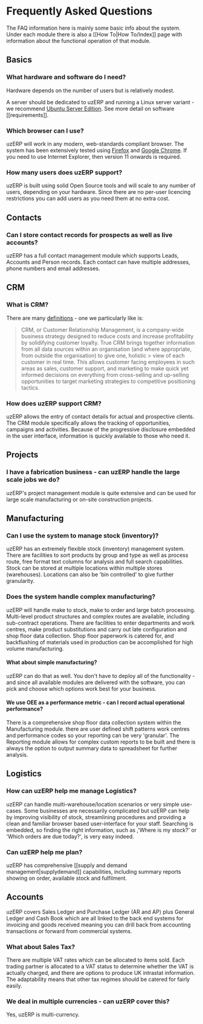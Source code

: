 # Frequently Asked Questions

The FAQ information here is mainly some basic info about the system. Under each module there is also a [[How To|How To/Index]] page with information about the functional operation of that module.

## Basics

### What hardware and software do I need?

Hardware depends on the number of users but is relatively modest. 

A server should be dedicated to uzERP and running a Linux server variant - we recommend [Ubuntu Server Edition](http://www.ubuntu.com/server). See more detail on software [[requirements]].

### Which browser can I use?

uzERP will work in any modern, web-standards compliant browser. The system has been extensively tested using [Firefox](http://www.mozilla.com/en-US/) and [Google Chrome](http://www.google.com/chrome). If you need to use Internet Explorer, then version 11 onwards is required.

### How many users does uzERP support?

uzERP is built using solid Open Source tools and will scale to any number of users, depending on your hardware. Since there are no per-user licencing restrictions you can add users as you need them at no extra cost.

## Contacts

### Can I store contact records for prospects as well as live accounts?

uzERP has a full contact management module which supports Leads, Accounts and Person records. Each contact can have multiple addresses, phone numbers and email addresses.

## CRM

###  What is CRM?
There are many [definitions](http://en.wikipedia.org/wiki/Customer_relationship_management) - one we particularly like is:

> CRM, or Customer Relationship Management, is a company-wide business strategy designed to reduce costs and
> increase profitability by solidifying customer loyalty. True CRM brings together information from all data
> sources within an organisation (and where appropriate, from outside the organisation) to give one, holistic > view of each customer in real time. This allows customer facing employees in such areas as sales, customer
> support, and marketing to make quick yet informed decisions on everything from cross-selling and up-selling
> opportunities to target marketing strategies to competitive positioning tactics.

### How does uzERP support CRM?

uzERP allows the entry of contact details for actual and prospective clients. The CRM module specifically allows the tracking of opportunities, campaigns and activities. Because of the progressive disclosure embedded in the user interface, information is quickly available to those who need it.

## Projects

###  I have a fabrication business - can uzERP handle the large scale jobs we do?

uzERP's project management module is quite extensive and can be used for large scale manufacturing or on-site construction projects.

## Manufacturing

### Can I use the system to manage stock (inventory)?

uzERP has an extremely flexible stock (inventory) management system. There are facilities to sort products by group and type as well as process route, free format text columns for analysis and full search capabilities. Stock can be stored at multiple locations within multiple stores (warehouses). Locations can also be 'bin controlled' to give further granularity.

### Does the system handle complex manufacturing?

uzERP will handle make to stock, make to order and large batch processing. Multi-level product structures and complex routes are available, including sub-contract operations. There are facilities to enter departments and work centres, make product substitutions and carry out late configuration and shop floor data collection. Shop floor paperwork is catered for, and backflushing of materials used in production can be accomplished for high volume manufacturing.

#### What about simple manufacturing? 

uzERP can do that as well. You don't have to deploy all of the functionality - and since all available modules are delivered with the software, you can pick and choose which options work best for your business.

#### We use OEE as a performance metric - can I record actual operational performance?

There is a comprehensive shop floor data collection system within the Manufacturing module. there are user defined shift patterns work centres and performance codes so your reporting can be very 'granular'. The Reporting module allows for complex custom reports to be built and there is always the option to output summary data to spreadsheet for further analysis.

## Logistics

### How can uzERP help me manage Logistics?

uzERP can handle multi-warehouse/location scenarios or very simple use-cases. Some businesses are necessarily complicated but uzERP can help by improving visibility of stock, streamlining procedures and providing a clean and familiar browser based user-interface for your staff. Searching is embedded, so finding the right information, such as ,'Where is my stock?' or 'Which orders are due today?', is very easy indeed.

### Can uzERP help me plan?

uzERP has comprehensive [[supply and demand management|supplydemand]] capabilities, including summary reports showing on order, available stock and fulfilment.

## Accounts

uzERP covers Sales Ledger and Purchase Ledger (AR and AP) plus General Ledger and Cash Book which are all linked to the back end systems for invoicing and goods received meaning you can drill back from accounting transactions or forward from commercial systems.

### What about Sales Tax?

There are multiple VAT rates which can be allocated to items sold. Each trading partner is allocated to a VAT status to determine whether the VAT is actually charged, and there are options to produce UK intrastat information. The adaptability means that other tax regimes should be catered for fairly easily.

### We deal in multiple currencies - can uzERP cover this?

Yes, uzERP is multi-currency.
